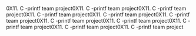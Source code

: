 0X11. C -printf team project0X11. C -printf team project0X11. C -printf team project0X11. C -printf team project0X11. C -printf team project0X11. C -printf team project0X11. C -printf team project0X11. C -printf team project0X11. C -printf team project0X11. C -printf team project0X11. C -printf team project
